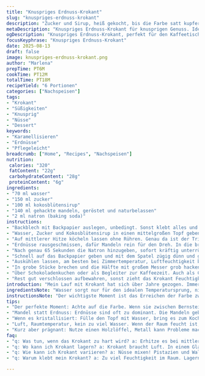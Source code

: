 ```yaml
---
title: "Knuspriges Erdnuss-Krokant"
slug: "knuspriges-erdnuss-krokant"
description: "Zucker und Sirup, heiß gekocht, bis die Farbe satt kupferrot anläuft. Erdnüsse mit Mandelstücken ersetzt, für etwas mehr Biss und anderes Aroma. Kokosblütensirup statt Maissirup, feiner, nicht so süß. Natron sorgt für Luftigkeit im Krokant, lässt das Ganze besser schmelzen. Auf Backpapier dünn ausstreichen, nicht zu dick, sonst wird's wieder zäh. Attention auf Mischung während dem Kochen, Zucker kristallisiert leicht. Zügig arbeiten, sonst klebt's nur. Ein Klassiker mit neuem Twist, hat bei mir im letzten Jahr oft statt Nusskuchen gedient. Aromatisch, knackig, leichter Karamellgeschmack mit würziger Note. Wer löffelt nicht gern ein Stück, wenn’s frisch ist."
metaDescription: "Knuspriges Erdnuss-Krokant für knusprigen Genuss. Ideal als Snack oder Topping. Einfach zuzubereiten und unwiderstehlich lecker."
ogDescription: "Knuspriges Erdnuss-Krokant, perfekt für den Kaffeetisch oder als Leckerbissen. Aromatisch und knackig, ein echter Genuss."
focusKeyphrase: "Knuspriges Erdnuss-Krokant"
date: 2025-08-13
draft: false
image: knuspriges-erdnuss-krokant.png
author: "Marlena"
prepTime: PT6M
cookTime: PT12M
totalTime: PT18M
recipeYield: "6 Portionen"
categories: ["Nachspeisen"]
tags:
- "Krokant"
- "Süßigkeiten"
- "Knusprig"
- "Nüsse"
- "Dessert"
keywords:
- "Karamellisieren"
- "Erdnüsse"
- "Pflegeleicht"
breadcrumb: ["Home", "Recipes", "Nachspeisen"]
nutrition: 
 calories: "320"
 fatContent: "22g"
 carbohydrateContent: "28g"
 proteinContent: "6g"
ingredients:
- "70 ml wasser"
- "150 ml zucker"
- "100 ml kokosblütensirup"
- "140 ml gehackte mandeln, geröstet und naturbelassen"
- "2 ml natron (baking soda)"
instructions:
- "Backblech mit Backpapier auslegen, unbedingt. Sonst klebt alles und zerstört die Optik."
- "Wasser, Zucker und Kokosblütensirup in einen mittelgroßen Topf geben. Mit einem feuchten Pinsel die Zuckerreste von den Topfwänden wischen. Sonst bedient man sich später an Kristallen, die machen das Krokant körnig – no go."
- "Auf mittlerer Hitze köcheln lassen ohne Rühren. Genau da ist der Trick. Nur den Topf gelegentlich kippen zum Verteilen. Wichtig: Beobachten. Wenn der Sud vom Hellgelb über Bernstein zu Braun wechselt – fast wie für Karamell, nicht zu dunkel werden lassen."
- "Erdnüsse rausgeschmissen, dafür Mandeln rein für den Dreh. In die brodelnde Flüssigkeit geben, mit Holzlöffel kurz verrühren, nicht zu lange, sonst brechen die Mandeln ihre zarte Textur."
- "Nach genau 65 Sekunden die Natron hinzugeben, sofort kräftig unterrühren. Gibt die Porigkeit, das Krokant wird feinporig und nicht zu hart. Glitschig wird es kurz, das ist normal."
- "Schnell auf das Backpapier geben und mit dem Spatel zügig dünn und gleichmäßig verteilen. Je dicker, umso zäher später. Ich nehme am liebsten eine Dicke von 2-3 mm. Noch warm mehrfach mit der Teigkarte anstellen, nicht zu stark drücken. So kriegt es Struktur."
- "Auskühlen lassen, am besten bei Zimmertemperatur, Luftfeuchtigkeit beachten. Zu viel Feuchte im Raum? Dann ab in den Kühlschrank, sonst klebt es zu sehr."
- "In grobe Stücke brechen und die Hälfte mit großem Messer grob hacken. Das gehackte Krokant bringt Texturvielfalt."
- "Über Schokoladenkuchen oder als Begleiter zur Kaffeezeit. Auch als Crunchtopping auf Joghurt oder Eis genial."
- "Rest gut verschlossen aufbewahren, sonst zieht das Krokant Feuchtigkeit und wird klebrig."
introduction: "Mein Lauf mit Krokant hat sich über Jahre gezogen. Immer auf der Suche nach der perfekten Knusprigkeit, der richtigen Süße. Zucker und Sirup, die Basis, sind ein Tanz auf der Zunge, brauchen aber Fingerspitzengefühl beim Karamellisieren. Erdnüsse als knusprige Begleiter fand ich oft zu dominant, weswegen ich Mandeln kombinierte – zarter, nussiger, mit mehr Schmelz. Kokosblütensirup bringt eine Tiefe, die Maissirup nicht hat, weniger süß, mehr Karamellnoten. Natron ist kein Zufall – ohne Luftblasen ist das Krokant eher steinhart. Nicht immer bleibt alles perfekt, oft klebt es oder wird zu dunkel. Erfahrungen helfen zu wissen, wann es Zeit ist, den Ofen zu stoppen und die Masse aufs Backpapier zu stürzen. Wer das verstanden hat, hat auch Krokant als Kunstform entdeckt. Zischende Töne, süßer Duft und das Knacken in der Hand – eine kleine Freude für zwischendurch."
ingredientsNote: "Wasser sorgt nur für den idealen Temperatursprung, nicht zu viel nehmen, sonst verlängert sich die Kochzeit unnötig. Zucker und Kokosblütensirup können variiert werden – Ahornsirup oder Agavendicksaft gehen auch, verändern aber den Geschmack stark und die Konsistenz. Mandeln ersetzen die Erdnüsse gut, geben den bitteren Ton und die knackige Struktur ohne den typischen Erdnussgeschmack. Die Röstung der Nüsse ist entscheidend, roh schmeckt fade, zu dunkel bitter. Natron ist zum Auflockern wichtig, nicht weglassen, sonst wird’s steinhart. Sonst Probleme mit Kristallisation? Dann mehr Zeit beim Pinsel, gründlicher reinigen, keine Restsüße am Topfrand. Wenn zu heiß, verbrennt der Zucker, riecht unangenehm. Beim Auskühlen unbedingt flach ausstreichen, dicke Klumpen innen weich, außen hart – ungeliebte Schwimmhälften. Ltd gute Gefäße zum Lagern, luftdicht, trocken."
instructionsNote: "Der wichtigste Moment ist das Erreichen der Farbe zwischen Bernsteinton und hellem Braun. Kein Thermometer braucht es, man sieht, riecht und hört die Karamellisierung. Zischgeräusche beim Natron zeigen, dass Gasblasen im Krokant entstehen – das macht die Luftigkeit. Schnell arbeiten, die Masse härtet mit jeder Sekunde aus. Beim Verstreichen hilft ein silikonierter Spatel, klebt nicht so. Dicke vermeiden, dünn ist besser für knusprig. Krokant muss komplett erkaltet sein vor Lagerung oder Weiterverarbeitung, sonst pappig. Luftfeuchtigkeit schwächt die Struktur enorm, daher wie erwähnt luftig und trocken lagern. Hobbyköche unterschätzen gern die Reinigung des Topfes, Zuckerkrümel an den Rändern führen zum Kristallregen im Zucker – Ergebnis: Zuckerglasur statt elegantes Krokant. Ich bevorzuge Holzlöffel, Metall kann zu Temperatursprüngen führen, Zucker spickt und bricht dann in der Masse. Schnelle Hand nötig, Ruhe bei der Beobachtung. Auch mal Experimente mit verschiedenen Nüssen, z.B. Pistazien, ergeben spannende Varianten, wenn man Zucker angepasst hält. Wenn zu dunkel, wird der Zucker zu bitter und zerstört die Süße. Von der Farbe her achten, nicht nur auf Zeit."
tips:
- "Der perfekte Moment: Achte auf die Farbe. Wenn sie zwischen Bernstein und hellbraun pendelt, ist es Zeit. Geruch variiert auch. Sogar das Zischen beim Natron ist wichtig. Achte auf die Geräusche. Sie zeigen das Auflockern. Schnelles Arbeiten hilft. Je länger die Masse in der Pfanne, desto schwieriger die Handhabung."
- "Mandel statt Erdnuss: Erdnüsse sind oft zu dominant. Die Mandeln geben einen zarten, nussigen Geschmack. Das Krokant wird mit Kokosblütensirup weniger süß und komplexer. Ahornsirup als Alternative? Milder Geschmack, aber Konsistenz ändert sich. Für eine knusprige Struktur sind geröstete Mandeln entscheidend."
- "Wenn es kristallisiert: Fülle den Topf mit Wasser, bring es zum Kochen und lege den kramigen Boden dort kurz hinein. Zuwarten. Falls der Zucker zu heiß wird und bitter schmeckt, kühlen. Arbeite mit niedrigeren Temperaturen, der Zucker devrait nicht sizzlen."
- "Luft, Raumtemperatur, kein zu viel Wasser. Wenn der Raum feucht ist, ab in den Kühlschrank. Sonst klebt das Krokant. Die Lagermöglichkeiten sind entscheidend. Immer luftdicht in einem trockenen Behälter verwahren. Also: Falsches Lagerung macht Krokant klumpig."
- "Kurz aber prägnant: Nutze einen Holzlöffel, Metall kann Probleme machen. Reinigen ist auch wichtig, keine Zuckerkristalle am Rand. Das könnten Kristallisationen im Krokant nach sich ziehen. Halte immer ein Auge auf die Garnierung an der Pfanne, kein Zucker sollte backen bleiben."
faq:
- "q: Was tun, wenn das Krokant zu hart wird? a: Erhitze es bei mittlerer Hitze, etwas Wasser hinzufügen. Sanft rühren. Auch direkt auf Backpapier bringt Abhilfe."
- "q: Wo kann ich Krokant lagern? a: Krokant braucht Luft. In einem Glas oder einem Behälter mit Löchern. Ruhe für mehrere Tage."
- "q: Wie kann ich Krokant variieren? a: Nüsse mixen! Pistazien und Walnüsse sind tolle Alternativen. Aber achte auf die Süße des Sirups, leicht anpassen."
- "q: Warum klebt mein Krokant? a: Zu viel Feuchtigkeit im Raum. Lagern in trockenen Umgebungen. Bei Bedarf kühlen. Das hilft und verbessert die Struktur."

---
```

